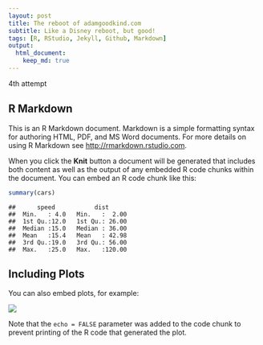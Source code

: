 ```yaml
---
layout: post
title: The reboot of adamgoodkind.com
subtitle: Like a Disney reboot, but good!
tags: [R, RStudio, Jekyll, Github, Markdown]
output:
  html_document:
    keep_md: true
---
```


4th attempt

## R Markdown

This is an R Markdown document. Markdown is a simple formatting syntax for authoring HTML, PDF, and MS Word documents. For more details on using R Markdown see <http://rmarkdown.rstudio.com>.

When you click the **Knit** button a document will be generated that includes both content as well as the output of any embedded R code chunks within the document. You can embed an R code chunk like this:


```r
summary(cars)
```

```
##      speed           dist       
##  Min.   : 4.0   Min.   :  2.00  
##  1st Qu.:12.0   1st Qu.: 26.00  
##  Median :15.0   Median : 36.00  
##  Mean   :15.4   Mean   : 42.98  
##  3rd Qu.:19.0   3rd Qu.: 56.00  
##  Max.   :25.0   Max.   :120.00
```

## Including Plots

You can also embed plots, for example:

![]({{site_url}}/img/blog_images/2019-08-09-site-reboot-test_files/figure-html/pressure-1.png)<!-- -->

Note that the `echo = FALSE` parameter was added to the code chunk to prevent printing of the R code that generated the plot.
